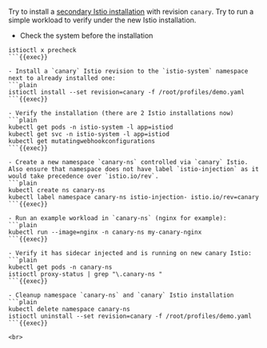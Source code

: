 
Try to install a [secondary Istio installation](https://istio.io/latest/docs/setup/upgrade/canary/) with revision `canary`. Try to run a simple workload to verify under the new Istio installation.

- Check the system before the installation
```plain
istioctl x precheck
```{{exec}}

- Install a `canary` Istio revision to the `istio-system` namespace next to already installed one:
```plain
istioctl install --set revision=canary -f /root/profiles/demo.yaml
```{{exec}}

- Verify the installation (there are 2 Istio installations now)
```plain
kubectl get pods -n istio-system -l app=istiod
kubectl get svc -n istio-system -l app=istiod
kubectl get mutatingwebhookconfigurations
```{{exec}}

- Create a new namespace `canary-ns` controlled via `canary` Istio. Also ensure that namespace does not have label `istio-injection` as it would take precedence over `istio.io/rev`.
```plain
kubectl create ns canary-ns
kubectl label namespace canary-ns istio-injection- istio.io/rev=canary
```{{exec}}

- Run an example workload in `canary-ns` (nginx for example):
```plain
kubectl run --image=nginx -n canary-ns my-canary-nginx
```{{exec}}

- Verify it has sidecar injected and is running on new canary Istio:
```plain
kubectl get pods -n canary-ns
istioctl proxy-status | grep "\.canary-ns "
```{{exec}}

- Cleanup namespace `canary-ns` and `canary` Istio installation
```plain
kubectl delete namespace canary-ns
istioctl uninstall --set revision=canary -f /root/profiles/demo.yaml
```{{exec}}

<br>

